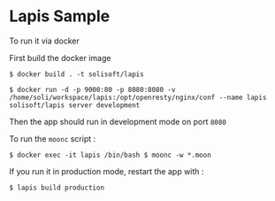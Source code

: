 # Lapis Sample

To run it via docker

First build the docker image

`$ docker build . -t solisoft/lapis`

`$ docker run -d -p 9000:80 -p 8080:8080 -v /home/soli/workspace/lapis:/opt/openresty/nginx/conf --name lapis   solisoft/lapis server development`

Then the app should run in development mode on port `8080`

To run the `moonc` script :

`$ docker exec -it lapis /bin/bash
$ moonc -w *.moon`

If you run it in production mode, restart the app with :

`$ lapis build production`
